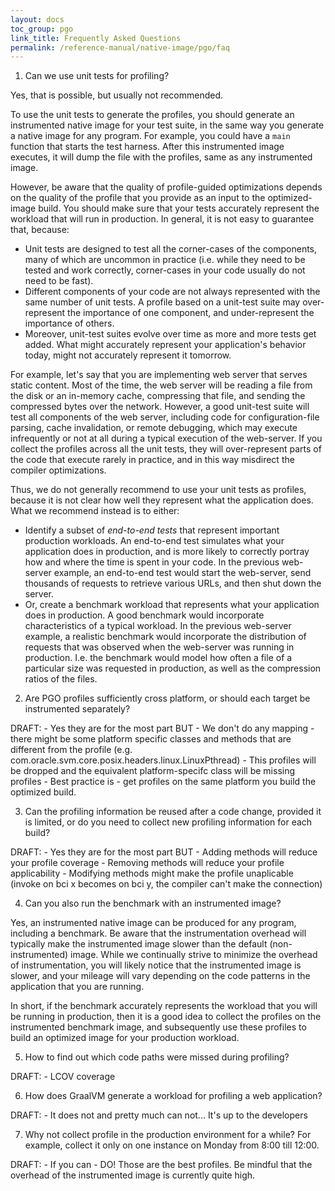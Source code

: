 ```yaml
---
layout: docs
toc_group: pgo
link_title: Frequently Asked Questions
permalink: /reference-manual/native-image/pgo/faq
---
```


1. Can we use unit tests for profiling?

Yes, that is possible, but usually not recommended.

To use the unit tests to generate the profiles,
you should generate an instrumented native image for your test suite,
in the same way you generate a native image for any program.
For example, you could have a `main` function that starts the test harness.
After this instrumented image executes, it will dump the file with the profiles,
same as any instrumented image.

However, be aware that the quality of profile-guided optimizations depends on the quality of the profile
that you provide as an input to the optimized-image build.
You should make sure that your tests accurately represent the workload that will run in production.
In general, it is not easy to guarantee that, because:

- Unit tests are designed to test all the corner-cases of the components,
  many of which are uncommon in practice (i.e. while they need to be tested and work correctly,
  corner-cases in your code usually do not need to be fast).
- Different components of your code are not always represented with the same number of unit tests.
  A profile based on a unit-test suite may over-represent the importance of one component,
  and under-represent the importance of others.
- Moreover, unit-test suites evolve over time as more and more tests get added.
  What might accurately represent your application's behavior today,
  might not accurately represent it tomorrow.

For example, let's say that you are implementing web server that serves static content.
Most of the time, the web server will be reading a file from the disk or an in-memory cache,
compressing that file, and sending the compressed bytes over the network.
However, a good unit-test suite will test all components of the web server,
including code for configuration-file parsing, cache invalidation, or remote debugging,
which may execute infrequently or not at all during a typical execution of the web-server.
If you collect the profiles across all the unit tests,
they will over-represent parts of the code that execute rarely in practice,
and in this way misdirect the compiler optimizations.

Thus, we do not generally recommend to use your unit tests as profiles,
because it is not clear how well they represent what the application does.
What we recommend instead is to either:

- Identify a subset of *end-to-end tests* that represent important production workloads.
  An end-to-end test simulates what your application does in production, and is more likely
  to correctly portray how and where the time is spent in your code.
  In the previous web-server example, an end-to-end test would start the web-server,
  send thousands of requests to retrieve various URLs, and then shut down the server.
- Or, create a benchmark workload that represents what your application does in production.
  A good benchmark would incorporate characteristics of a typical workload.
  In the previous web-server example, a realistic benchmark would incorporate
  the distribution of requests that was observed when the web-server was running in production.
  I.e. the benchmark would model how often a file of a particular size was requested in production,
  as well as the compression ratios of the files.


2. Are PGO profiles sufficiently cross platform, or should each target be instrumented separately?

DRAFT:
    - Yes they are for the most part BUT
        - We don't do any mapping 
            - there might be some platform specific classes and methods that are different from the profile (e.g. com.oracle.svm.core.posix.headers.linux.LinuxPthread)
            - This profiles will be dropped and the equivalent platform-specifc class will be missing profiles
    - Best practice is - get profiles on the same platform you build the optimized build.


3. Can the profiling information be reused after a code change, provided it is limited,
   or do you need to collect new profiling information for each build?

DRAFT:
    - Yes they are for the most part BUT
        - Adding methods will reduce your profile coverage
        - Removing methods will reduce your profile applicability 
        - Modifying methods might make the profile unaplicable  (invoke on bci x becomes on bci y, the compiler can't make the connection)


4. Can you also run the benchmark with an instrumented image?

Yes, an instrumented native image can be produced for any program, including a benchmark.
Be aware that the instrumentation overhead will typically make the instrumented image slower
than the default (non-instrumented) image.
While we continually strive to minimize the overhead of instrumentation,
you will likely notice that the instrumented image is slower,
and your mileage will vary depending on the code patterns
in the application that you are running.

In short, if the benchmark accurately represents the workload that you will be running in production,
then it is a good idea to collect the profiles on the instrumented benchmark image,
and subsequently use these profiles to build an optimized image for your production workload.


5. How to find out which code paths were missed during profiling?

DRAFT:
    - LCOV coverage


6. How does GraalVM generate a workload for profiling a web application?

DRAFT:
    - It does not and pretty much can not...  It's up to the developers


7. Why not collect profile in the production environment for a while?
   For example, collect it only on one instance on Monday from 8:00 till 12:00.

DRAFT:
    - If you can - DO! Those are the best profiles. Be mindful that the overhead of the instrumented image is currently quite high.

